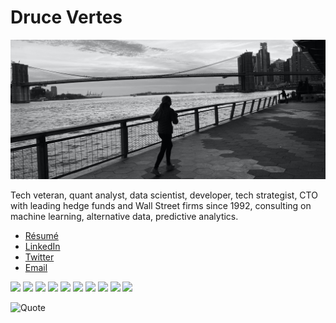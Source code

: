 # Druce Vertes

![Skyline banner image](github_banner.jpg "banner")

Tech veteran, quant analyst, data scientist, developer, tech strategist, CTO with leading hedge funds and Wall Street firms since 1992, consulting on machine learning, alternative data, predictive analytics.

* <a href="https://druce.ai/assets/doc/DruceVertes.pdf">Résumé</a>
* <a href="https://www.linkedin.com/in/drucevertes/">LinkedIn</a>
* <a href="https://twitter.com/streeteye">Twitter</a>
* <a href="mailto:druce@streeteye.com">Email</a>

<p>
<img src="https://img.shields.io/badge/Machine%20Learning-EEEEEE?logo=SimpleIconName&logoColor=ColorName&style=plastic">
<img src="https://img.shields.io/badge/Python-EEEEEE?logo=Python&logoColor=ColorName&style=plastic">
<img src="https://img.shields.io/badge/R-242637?logo=R&logoColor=ColorName&style=plastic">
<img src="https://img.shields.io/badge/JavaScript-330033?logo=JavaScript&logoColor=yellow&style=plastic">
<img src="https://img.shields.io/badge/Sklearn-EEEEEE?logo=SimpleIconName&logoColor=ColorName&style=plastic">
<img src="https://img.shields.io/badge/Keras-bf291b?logo=Keras&logoColor=ColorName&style=plastic">
<img src="https://img.shields.io/badge/TensorFlow-EEEEEE?logo=TensorFlow&logoColor=ColorName&style=plastic">
<img src="https://img.shields.io/badge/Deep%20Learning-EEEEEE?logo=SimpleIconName&logoColor=ColorName&style=plastic">
<img src="https://img.shields.io/badge/NLP-EEEEEE?logo=SimpleIconName&logoColor=ColorName&style=plastic">
<img src="https://img.shields.io/badge/Data%20Vizualization-EEEEEE?logo=SimpleIconName&logoColor=ColorName&style=plastic">
</p>

![Quote](https://github-readme-quotes.herokuapp.com/quote?theme=light&layout=socrates)

<!--
**druce/druce** is a ✨ _special_ ✨ repository because its `README.md` (this file) appears on your GitHub profile.

Here are some ideas to get you started:

- 🔭 I’m currently working on ...
- 🌱 I’m currently learning ...
- 👯 I’m looking to collaborate on ...
- 🤔 I’m looking for help with ...
- 💬 Ask me about ...
- 📫 How to reach me: ...
- 😄 Pronouns: ...
- ⚡ Fun fact: ...
-->
